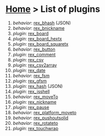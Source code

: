 # [Home](index.html) > List of plugins

1. *behavior*: [rex_bhash](rex_bhash.html)  (JSON)
2. *behavior*: [rex_bnickname](rex_bnickname.html)
3. *plugin*: [rex_board](rex_board.html)
4. *plugin*: [rex_board_hextx](rex_board_hextx.html)
5. *plugin*: [rex_board_squaretx](rex_board_squaretx.html)
6. *behavior*: [rex_button](rex_button.html)
7. *plugin*: [rex_comment](rex_comment.html)
8. *plugin*: [rex_csv](rex_csv.html)
9. *plugin*: [rex_csv2array](rex_csv2array.html)
10. *plugin*: [rex_date](rex_date.html)
11. *behavior*: [rex_fsm](rex_fsm.html)
12. *plugin*: [rex_gfsm](rex_gfsm.html)
13. *plugin*: [rex_hash](rex_hash.html)  (JSON)
14. *plugin*: [rex_jsshell](rex_jsshell.html)
15. *behavior*: [rex_moveTo](rex_moveto.html)
16. *plugin*: [rex_nickname](rex_nickname.html)
17. *plugin*: [rex_pause](rex_pause.html)
18. *behavior*: [rex_platform_moveto](rex_platform_moveto.html)
19. *behavior*: [rex_pushoutsolid](rex_pushoutsolid.html)
20. *behavior*: [rex_rotateto](rex_rotateto.html)
21. *plugin*: [rex_touchwrap](rex_touchwrap.html)

